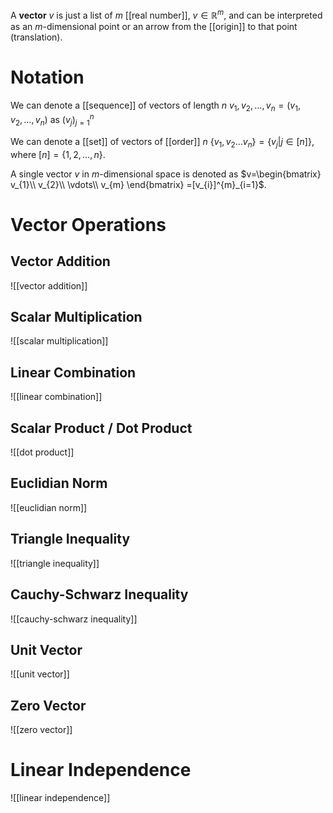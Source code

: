 
A **vector** $v$ is just a list of $m$ [[real number]], $v \in \mathbb R^m$, and can be interpreted as an $m$-dimensional point or an arrow from the [[origin]] to that point (translation).


# Notation

We can denote a [[sequence]] of vectors of length $n$ $v_{1}, v_{2}, \dots, v_{n} = (v_{1}, v_{2}, \dots, v_{n})$ as $(v_{j})^{n}_{j=1}$

We can denote a [[set]] of vectors of [[order]] $n$ $\{v_{1}, v_{2} \dots v_{n}\} = \{v_{j} | j \in [n]\}$, where $[n] = \{1, 2, \dots, n\}$.

A single vector $v$ in $m$-dimensional space is denoted as $v=\begin{bmatrix} v_{1}\\ v_{2}\\ \vdots\\ v_{m} \end{bmatrix} =[v_{i}]^{m}_{i=1}$.


# Vector Operations

## Vector Addition
![[vector addition]]

## Scalar Multiplication
![[scalar multiplication]]

## Linear Combination
![[linear combination]]

## Scalar Product / Dot Product
![[dot product]]

## Euclidian Norm
![[euclidian norm]]

## Triangle Inequality
![[triangle inequality]]

## Cauchy-Schwarz Inequality
![[cauchy-schwarz inequality]]

## Unit Vector
![[unit vector]]

## Zero Vector
![[zero vector]]

# Linear Independence
![[linear independence]]